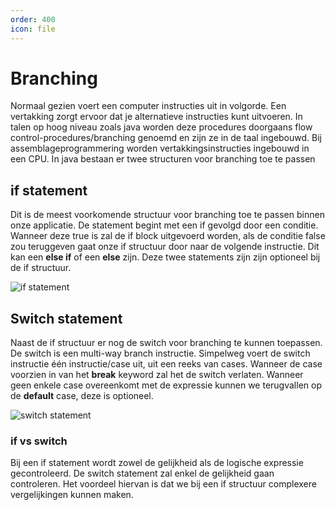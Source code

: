 ```yaml
---
order: 400
icon: file
---
```

# Branching

Normaal gezien voert een computer instructies uit in volgorde. Een vertakking zorgt ervoor dat je alternatieve instructies kunt uitvoeren. In talen op hoog niveau zoals java worden deze procedures doorgaans flow control-procedures/branching genoemd en zijn ze in de taal ingebouwd. Bij assemblageprogrammering worden vertakkingsinstructies ingebouwd in een CPU. In java bestaan er twee structuren voor branching toe te passen

## if statement

Dit is de meest voorkomende structuur voor branching toe te passen binnen onze applicatie. De statement begint met een if gevolgd door een conditie. Wanneer deze true is zal de if block uitgevoerd worden, als de conditie false zou teruggeven gaat onze if structuur door naar de volgende instructie. Dit kan een **else if** of een **else** zijn. Deze twee statements zijn zijn optioneel bij de if structuur.

![if statement](if.png)

<div style='page-break-after: always;'></div>

## Switch statement

Naast de if structuur er nog de switch voor branching te kunnen toepassen. De switch is een multi-way branch instructie. Simpelweg voert de switch instructie één instructie/case uit, uit een reeks van cases. Wanneer de case voorzien in van het **break** keyword zal het de switch verlaten. Wanneer geen enkele case overeenkomt met de expressie kunnen we terugvallen op de **default** case, deze is optioneel.

![switch statement](switchsmall.png)

### if vs switch

Bij een if statement wordt zowel de gelijkheid als de logische expressie gecontroleerd. De switch statement zal enkel de gelijkheid gaan controleren. Het voordeel hiervan is dat we bij een if structuur complexere vergelijkingen kunnen maken.
